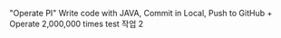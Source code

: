 "Operate PI" 
Write code with JAVA, Commit in Local, Push to GitHub
+
Operate 2,000,000 times
test 작업 2